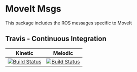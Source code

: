 # MoveIt Msgs

This package includes the ROS messages specific to MoveIt

## Travis - Continuous Integration

Kinetic | Melodic
------- | -------
[![Build Status](https://travis-ci.org/ros-planning/moveit_msgs.svg?branch=kinetic-devel)](https://travis-ci.org/ros-planning/moveit_msgs) | [![Build Status](https://travis-ci.org/ros-planning/moveit_msgs.svg?branch=melodic-devel)](https://travis-ci.org/ros-planning/moveit_msgs)
